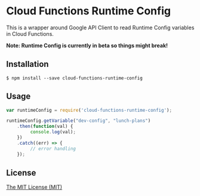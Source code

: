 # Cloud Functions Runtime Config

This is a wrapper around Google API Client to read Runtime Config variables in Cloud Functions.

**Note: Runtime Config is currently in beta so things might break!**

## Installation
```
$ npm install --save cloud-functions-runtime-config
```

## Usage
```javascript
var runtimeConfig = require('cloud-functions-runtime-config');

runtimeConfig.getVariable("dev-config", "lunch-plans")
    .then(function(val) {
         console.log(val);
    })
    .catch((err) => {
         // error handling
    });
```

## License
[The MIT License (MIT)](/LICENSE)
